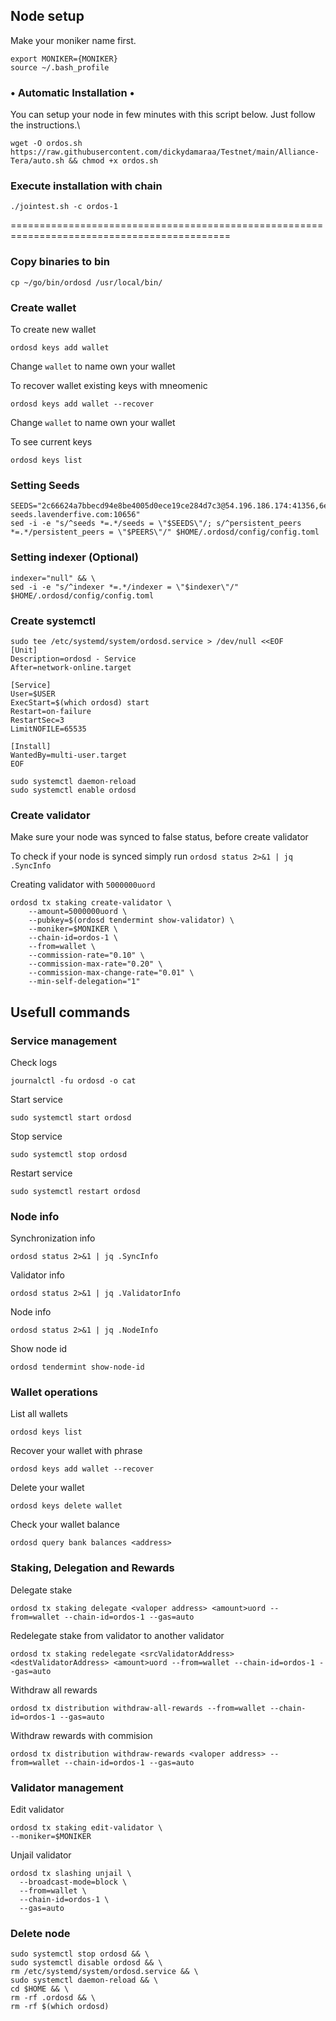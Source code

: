 ## Node setup
Make your moniker name first.
```
export MONIKER={MONIKER}
source ~/.bash_profile
```
### • Automatic Installation •
You can setup your node in few minutes with this script below. Just follow the instructions.\
```
wget -O ordos.sh https://raw.githubusercontent.com/dickydamaraa/Testnet/main/Alliance-Tera/auto.sh && chmod +x ordos.sh
```

### Execute installation with chain
```
./jointest.sh -c ordos-1
```
============================================================================================
### Copy binaries to bin
```
cp ~/go/bin/ordosd /usr/local/bin/
```

### Create wallet
To create new wallet
```
ordosd keys add wallet
```
Change `wallet` to name own your wallet

To recover wallet existing keys with mneomenic 
```
ordosd keys add wallet --recover
```
Change `wallet` to name own your wallet

To see current keys 
```
ordosd keys list
```

### Setting Seeds
```
SEEDS="2c66624a7bbecd94e8be4005d0ece19ce284d7c3@54.196.186.174:41356,6ebf0000ee85ff987f1d9de3223d605745736ca9@35.168.16.221:41356,71f96fe3eec96b9501043613a32a5a306a8f656b@goa-seeds.lavenderfive.com:10656" 
sed -i -e "s/^seeds *=.*/seeds = \"$SEEDS\"/; s/^persistent_peers *=.*/persistent_peers = \"$PEERS\"/" $HOME/.ordosd/config/config.toml
```

### Setting indexer (Optional)
```
indexer="null" && \
sed -i -e "s/^indexer *=.*/indexer = \"$indexer\"/" $HOME/.ordosd/config/config.toml
```

### Create systemctl
```
sudo tee /etc/systemd/system/ordosd.service > /dev/null <<EOF
[Unit]
Description=ordosd - Service
After=network-online.target

[Service]
User=$USER
ExecStart=$(which ordosd) start
Restart=on-failure
RestartSec=3
LimitNOFILE=65535

[Install]
WantedBy=multi-user.target
EOF
```
```
sudo systemctl daemon-reload
sudo systemctl enable ordosd
```
### Create validator
Make sure your node was synced to false status, before create validator

To check if your node is synced simply run
`ordosd status 2>&1 | jq .SyncInfo`

Creating validator with `5000000uord`

```
ordosd tx staking create-validator \
    --amount=5000000uord \
    --pubkey=$(ordosd tendermint show-validator) \
    --moniker=$MONIKER \
    --chain-id=ordos-1 \
    --from=wallet \
    --commission-rate="0.10" \
    --commission-max-rate="0.20" \
    --commission-max-change-rate="0.01" \
    --min-self-delegation="1"
```

## Usefull commands
### Service management
Check logs
```
journalctl -fu ordosd -o cat
```

Start service
```
sudo systemctl start ordosd
```

Stop service
```
sudo systemctl stop ordosd
```

Restart service
```
sudo systemctl restart ordosd
```

### Node info
Synchronization info
```
ordosd status 2>&1 | jq .SyncInfo
```

Validator info
```
ordosd status 2>&1 | jq .ValidatorInfo
```

Node info
```
ordosd status 2>&1 | jq .NodeInfo
```

Show node id
```
ordosd tendermint show-node-id
```

### Wallet operations
List all wallets
```
ordosd keys list
```

Recover your wallet with phrase
```
ordosd keys add wallet --recover
```

Delete your wallet
```
ordosd keys delete wallet
```

Check your wallet balance
```
ordosd query bank balances <address>
```

### Staking, Delegation and Rewards
Delegate stake
```
ordosd tx staking delegate <valoper address> <amount>uord --from=wallet --chain-id=ordos-1 --gas=auto
```

Redelegate stake from validator to another validator
```
ordosd tx staking redelegate <srcValidatorAddress> <destValidatorAddress> <amount>uord --from=wallet --chain-id=ordos-1 --gas=auto
```

Withdraw all rewards
```
ordosd tx distribution withdraw-all-rewards --from=wallet --chain-id=ordos-1 --gas=auto
```

Withdraw rewards with commision
```
ordosd tx distribution withdraw-rewards <valoper address> --from=wallet --chain-id=ordos-1 --gas=auto
```

### Validator management
Edit validator
```
ordosd tx staking edit-validator \
--moniker=$MONIKER 
```
Unjail validator
```
ordosd tx slashing unjail \
  --broadcast-mode=block \
  --from=wallet \
  --chain-id=ordos-1 \
  --gas=auto
```

### Delete node
```
sudo systemctl stop ordosd && \
sudo systemctl disable ordosd && \
rm /etc/systemd/system/ordosd.service && \
sudo systemctl daemon-reload && \
cd $HOME && \
rm -rf .ordosd && \
rm -rf $(which ordosd)
```